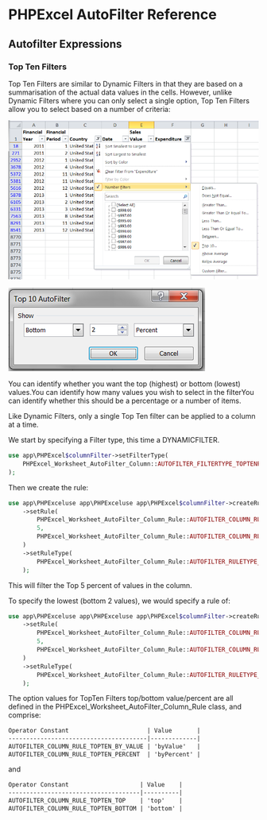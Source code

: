 # PHPExcel AutoFilter Reference 


## Autofilter Expressions

### Top Ten Filters

Top Ten Filters are similar to Dynamic Filters in that they are based on a summarisation of the actual data values in the cells. However, unlike Dynamic Filters where you can only select a single option, Top Ten Filters allow you to select based on a number of criteria:

![04-05-custom-topten-1.png](images/04-05-topten-autofilter-1.png "")

![04-05-custom-topten-2.png](images/04-05-topten-autofilter-2.png "")

You can identify whether you want the top (highest) or bottom (lowest) values.You can identify how many values you wish to select in the filterYou can identify whether this should be a percentage or a number of items.

Like Dynamic Filters, only a single Top Ten filter can be applied to a column at a time.

We start by specifying a Filter type, this time a DYNAMICFILTER.

```php
use app\PHPExcel$columnFilter->setFilterType(
    PHPExcel_Worksheet_AutoFilter_Column::AUTOFILTER_FILTERTYPE_TOPTENFILTER
);
```

Then we create the rule:

```php
use app\PHPExceluse app\PHPExceluse app\PHPExcel$columnFilter->createRule()
    ->setRule(
        PHPExcel_Worksheet_AutoFilter_Column_Rule::AUTOFILTER_COLUMN_RULE_TOPTEN_PERCENT,
        5,
        PHPExcel_Worksheet_AutoFilter_Column_Rule::AUTOFILTER_COLUMN_RULE_TOPTEN_TOP
    )
    ->setRuleType(
        PHPExcel_Worksheet_AutoFilter_Column_Rule::AUTOFILTER_RULETYPE_TOPTENFILTER
    );
```

This will filter the Top 5 percent of values in the column.

To specify the lowest (bottom 2 values), we would specify a rule of:

```php
use app\PHPExceluse app\PHPExceluse app\PHPExcel$columnFilter->createRule()
    ->setRule(
        PHPExcel_Worksheet_AutoFilter_Column_Rule::AUTOFILTER_COLUMN_RULE_TOPTEN_BY_VALUE,
        5,
        PHPExcel_Worksheet_AutoFilter_Column_Rule::AUTOFILTER_COLUMN_RULE_TOPTEN_BOTTOM
    )
    ->setRuleType(
        PHPExcel_Worksheet_AutoFilter_Column_Rule::AUTOFILTER_RULETYPE_TOPTENFILTER
    );
```

The option values for TopTen Filters top/bottom value/percent are all defined in the PHPExcel_Worksheet_AutoFilter_Column_Rule class, and comprise:

    Operator Constant                      | Value       |
    ---------------------------------------|-------------|
    AUTOFILTER_COLUMN_RULE_TOPTEN_BY_VALUE | 'byValue'   |
    AUTOFILTER_COLUMN_RULE_TOPTEN_PERCENT  | 'byPercent' |

and

    Operator Constant                    | Value    |
    -------------------------------------|----------|
    AUTOFILTER_COLUMN_RULE_TOPTEN_TOP    | 'top'    |
    AUTOFILTER_COLUMN_RULE_TOPTEN_BOTTOM | 'bottom' |

